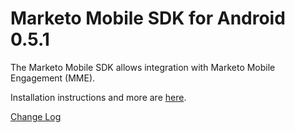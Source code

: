# Marketo Mobile SDK for Android 0.5.1

The Marketo Mobile SDK allows integration with Marketo Mobile Engagement (MME).  

Installation instructions and more are [here](http://developers.marketo.com/documentation/mobile/ "Marketo for Mobile").

[Change Log](https://resource.marketo.com/confluence/display/eng/Marketo+Android+SDK+Change+Log "Change Log")
